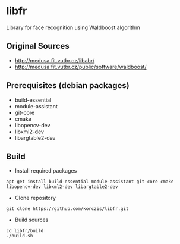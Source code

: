 # libfr

Library for face recognition using Waldboost algorithm

## Original Sources

* http://medusa.fit.vutbr.cz/libabr/
* http://medusa.fit.vutbr.cz/public/software/waldboost/

## Prerequisites (debian packages)

* build-essential 
* module-assistant
* git-core
* cmake
* libopencv-dev
* libxml2-dev
* libargtable2-dev

## Build

* Install required packages

```
apt-get install build-essential module-assistant git-core cmake libopencv-dev libxml2-dev libargtable2-dev
```

* Clone repository

```
git clone https://github.com/korczis/libfr.git
```

* Build sources

```
cd libfr/build
./build.sh
```
